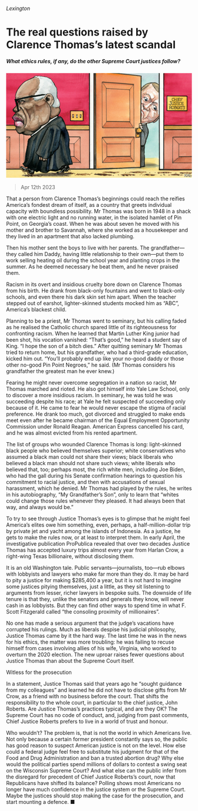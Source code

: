 ###### Lexington

# The real questions raised by Clarence Thomas’s latest scandal 

##### What ethics rules, if any, do the other Supreme Court justices follow? 

![image](images/20230415_USD000.jpg) 

> Apr 12th 2023 

That a person from Clarence Thomas’s beginnings could reach the  reifies America’s fondest dream of itself, as a country that greets individual capacity with boundless possibility. Mr Thomas was born in 1948 in a shack with one electric light and no running water, in the isolated hamlet of Pin Point, on Georgia’s coast. When he was about seven he moved with his mother and brother to Savannah, where she worked as a housekeeper and they lived in an apartment that also lacked plumbing. 

Then his mother sent the boys to live with her parents. The grandfather—they called him Daddy, having little relationship to their own—put them to work selling heating oil during the school year and planting crops in the summer. As he deemed necessary he beat them, and he never praised them.

Racism in its overt and insidious cruelty bore down on Clarence Thomas from his birth. He drank from black-only fountains and went to black-only schools, and even there his dark skin set him apart. When the teacher stepped out of earshot, lighter-skinned students mocked him as “ABC”, America’s blackest child. 

Planning to be a priest, Mr Thomas went to seminary, but his calling faded as he realised the Catholic church spared little of its righteousness for confronting racism. When he learned that Martin Luther King junior had been shot, his vocation vanished: “That’s good,” he heard a student say of King. “I hope the son of a bitch dies.” After quitting seminary Mr Thomas tried to return home, but his grandfather, who had a third-grade education, kicked him out. “You’ll probably end up like your no-good daddy or those other no-good Pin Point Negroes,” he said. (Mr Thomas considers his grandfather the greatest man he ever knew.)

Fearing he might never overcome segregation in a nation so racist, Mr Thomas marched and rioted. He also got himself into Yale Law School, only to discover a more insidious racism. In seminary, he was told he was succeeding despite his race; at Yale he felt suspected of succeeding only because of it. He came to fear he would never escape the stigma of racial preference. He drank too much, got divorced and struggled to make ends meet even after he became chairman of the Equal Employment Opportunity Commission under Ronald Reagan. American Express cancelled his card, and he was almost evicted from his rented apartment.

The list of groups who wounded Clarence Thomas is long: light-skinned black people who believed themselves superior; white conservatives who assumed a black man could not share their views; black liberals who believed a black man should not share such views; white liberals who believed that, too; perhaps most, the rich white men, including Joe Biden, who had the gall during his Senate confirmation hearings to question his commitment to racial justice, and then  with accusations of sexual harassment, which he denied. Mr Thomas had played by the rules, he writes in his autobiography, “My Grandfather’s Son”, only to learn that “whites could change those rules whenever they pleased. It had always been that way, and always would be.” 

To try to see through Justice Thomas’s eyes is to glimpse that he might feel America’s elites owe him something, even, perhaps, a half-million-dollar trip by private jet and yacht among the islands of Indonesia. As a justice, he gets to make the rules now, or at least to interpret them. In early April, the investigative publication ProPublica revealed that over two decades Justice Thomas has accepted luxury trips almost every year from Harlan Crow, a right-wing Texas billionaire, without disclosing them.

It is an old Washington tale. Public servants—journalists, too—rub elbows with lobbyists and lawyers who make far more than they do. It may be hard to pity a justice for making $285,400 a year, but it is not hard to imagine some justices pitying themselves, just a little, as they sit listening to arguments from lesser, richer lawyers in bespoke suits. The downside of life tenure is that they, unlike the senators and generals they know, will never cash in as lobbyists. But they can find other ways to spend time in what F. Scott Fitzgerald called “the consoling proximity of millionaires”.

No one has made a serious argument that the judge’s vacations have corrupted his rulings. Much as liberals despise his judicial philosophy, Justice Thomas came by it the hard way. The last time he was in the news for his ethics, the matter was more troubling: he was failing to recuse himself from cases involving allies of his wife, Virginia, who worked to overturn the 2020 election. The new uproar raises fewer questions about Justice Thomas than about the Supreme Court itself.

Witless for the prosecution

In a statement, Justice Thomas said that years ago he “sought guidance from my colleagues” and learned he did not have to disclose gifts from Mr Crow, as a friend with no business before the court. That shifts the responsibility to the whole court, in particular to the chief justice, John Roberts. Are Justice Thomas’s practices typical, and are they OK? The Supreme Court has no code of conduct, and, judging from past comments, Chief Justice Roberts prefers to live in a world of trust and honour. 

Who wouldn’t? The problem is, that is not the world in which Americans live. Not only because a certain former president constantly says so, the public has good reason to suspect American justice is not on the level. How else could a federal judge feel free to substitute his judgment for that of the Food and Drug Administration and ban a trusted abortion drug? Why else would the political parties spend millions of dollars to contest a swing seat on the Wisconsin Supreme Court? And what else can the public infer from the disregard for precedent of Chief Justice Roberts’s court, now that Republicans have shifted its balance? Polling shows most Americans no longer have much confidence in the justice system or the Supreme Court. Maybe the justices should stop making the case for the prosecution, and start mounting a defence. ■






